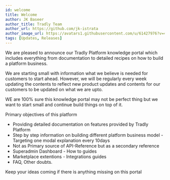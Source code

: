 ```yaml
---
id: welcome
title: Welcome
author: JK Baseer
author_title: Tradly Team
author_url: https://github.com/jk-istrata
author_image_url: https://avatars1.githubusercontent.com/u/61427976?v=4 
tags: [Updates, Releases]
---
```


We are pleased to announce our Tradly Platform knowledge portal which includes everything from documentation to detailed recipes on how to build a platform business. 

We are starting small with information what we believe is needed for customers to start ahead. However, we will be regularly every week updating the contents to reflect new product updates and contents for our customers to be updated on what we are upto. 

WE are 100% sure this knowledge portal may not be perfect thing but we want to start small and continue build things on top of it. 

Primary objectives of this platform 
- Providing detailed documentation on features provided by Tradly Platform
- Step by step information on building different platform business model - Targeting one modal explanation every 10days
- Not as Primary source of API-Reference but as a secondary reference
- Superadmin Dashboard - How to guides 
- Marketplace extentions - Integrations guides 
- FAQ, Other doubts. 

Keep your ideas coming if there is anything missing on this portal